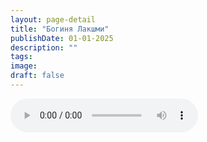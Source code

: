 ```yaml
---
layout: page-detail
title: "Богиня Лакшми"
publishDate: 01-01-2025
description: ""
tags:
image:
draft: false
---
```


<audio title=" - Богиня Лакшми.mp3" src="https://filer-api.advayta.org/v1.0/public/files/72731" controls=""></audio>

  
